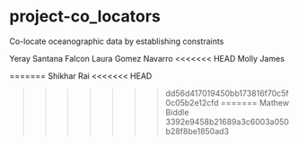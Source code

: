 # project-co_locators
Co-locate oceanographic data by establishing constraints

Yeray Santana Falcon
Laura Gomez Navarro
<<<<<<< HEAD
Molly James

=======
Shikhar Rai
<<<<<<< HEAD
>>>>>>> dd56d417019450bb173816f70c5f0c05b2e12cfd
=======
Mathew Biddle
>>>>>>> 3392e9458b21689a3c6003a050b28f8be1850ad3
